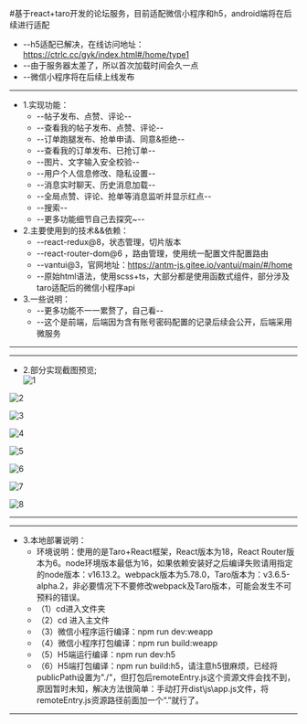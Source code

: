 #基于react+taro开发的论坛服务，目前适配微信小程序和h5，android端将在后续进行适配
+   --h5适配已解决，在线访问地址：https://ctrlc.cc/gyk/index.html#/home/type1
+   --由于服务器太差了，所以首次加载时间会久一点
+   --微信小程序将在后续上线发布
-------------------------------------------------------------------------------------------------
 * 1.实现功能：
	+   --帖子发布、点赞、评论--
	+   --查看我的帖子发布、点赞、评论--
	+   --订单跑腿发布、抢单申请、同意&拒绝--
	+   --查看我的订单发布、已抢订单--
	+   --图片、文字输入安全校验--
	+   --用户个人信息修改、隐私设置--
	+   --消息实时聊天、历史消息加载--
	+   --全局点赞、评论、抢单等消息监听并显示红点--	
	+   --搜索--	
	+   --更多功能细节自己去探究~--	
 * 2.主要使用到的技术&&依赖：  
	+   --react-redux@8，状态管理，切片版本
	+   --react-router-dom@6 ，路由管理，使用统一配置文件配置路由
	+   --vantui@3，官网地址：https://antm-js.gitee.io/vantui/main/#/home
	+   --原始html语法，使用scss+ts，大部分都是使用函数式组件，部分涉及taro适配后的微信小程序api 
 * 3.一些说明：	
	+   --更多功能不一一累赘了，自己看--
	+   --这个是前端，后端因为含有账号密码配置的记录后续会公开，后端采用微服务	
-------------------------------------------------------------------------------------------------


-------------------------------------------------------------------------------------------------
 * 2.部分实现截图预览;  
![1](https://47image.oss-cn-heyuan.aliyuncs.com/github/TaroGyk/1.png)

![2](https://47image.oss-cn-heyuan.aliyuncs.com/github/TaroGyk/2.png)

![3](https://47image.oss-cn-heyuan.aliyuncs.com/github/TaroGyk/3.png)

![4](https://47image.oss-cn-heyuan.aliyuncs.com/github/TaroGyk/4.png)

![5](https://47image.oss-cn-heyuan.aliyuncs.com/github/TaroGyk/5.png)

![6](https://47image.oss-cn-heyuan.aliyuncs.com/github/TaroGyk/6.png)

![7](https://47image.oss-cn-heyuan.aliyuncs.com/github/TaroGyk/7.png)

![8](https://47image.oss-cn-heyuan.aliyuncs.com/github/TaroGyk/8.png)

-------------------------------------------------------------------------------------------------


-------------------------------------------------------------------------------------------------
 * 3.本地部署说明：  
	+	环境说明：使用的是Taro+React框架，React版本为18，React Router版本为6。node环境版本最低为16，如果依赖安装好之后编译失败请用指定的node版本：v16.13.2。webpack版本为5.78.0，Taro版本为：v3.6.5-alpha.2，非必要情况下不要修改webpack及Taro版本，可能会发生不可预料的错误。
	+	（1）cd进入文件夹
	+	（2）cd 进入主文件
	+	（3）微信小程序运行编译：npm run dev:weapp
	+	（4）微信小程序打包编译：npm run build:weapp
	+	（5）H5端运行编译：npm run dev:h5
	+	（6）H5端打包编译：npm run build:h5，请注意h5很麻烦，已经将publicPath设置为"./"，但打包后remoteEntry.js这个资源文件会找不到，原因暂时未知，解决方法很简单：手动打开dist\js\app.js文件，将remoteEntry.js资源路径前面加一个“.”就行了。

-------------------------------------------------------------------------------------------------

